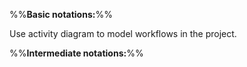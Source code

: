 %%**Basic notations:**%%

<panel type="danger" header="`W10.2a` Can use basic activity diagram notations :star:" expanded no-close>
  <include src="../../book/modeling/modelingBehaviors/activityDiagrams/full.md" boilerplate />
  <panel header="{{glyphicon_folder_close}} Evidence" expanded>

Use activity diagram to model workflows in the project.

  </panel>
</panel>

%%**Intermediate notations:**%%

<panel type="info" header="`W10.2b` Can use rakes in activity diagrams :star::star::star:" expanded no-close>
  <include src="../../book/uml/activityDiagrams/basicNotations/rakes/full.md" boilerplate />
<!-- TODO: add evidence -->
</panel>

<panel type="success" header="`W10.2c` Can use swimlanes in activity diagrams :star::star::star::star:" expanded no-close>
  <include src="../../book/uml/activityDiagrams/basicNotations/swimlanes/full.md" boilerplate />
<!-- TODO: add evidence -->
</panel>
